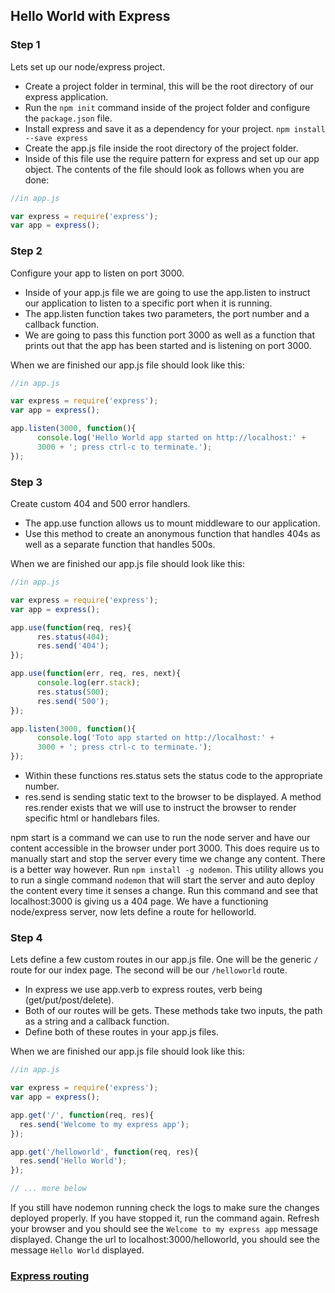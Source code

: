 ## Hello World with Express

### Step 1
Lets set up our node/express project.
* Create a project folder in terminal, this will be the root directory of our express application.
* Run the ``npm init`` command inside of the project folder and configure the ``package.json`` file.
* Install express and save it as a dependency for your project. ``npm install --save express``
* Create the app.js file inside the root directory of the project folder.
* Inside of this file use the require pattern for express and set up our app object. The contents of the file should look as follows when you are done:

```javascript
//in app.js

var express = require('express');
var app = express();
```
### Step 2
Configure your app to listen on port 3000.

* Inside of your app.js file we are going to use the app.listen to instruct our application to listen to a specific port when it is running.
* The app.listen function takes two parameters, the port number and a callback function.
* We are going to pass this function port 3000 as well as a function that prints out that the app has been started and is listening on port 3000.

When we are finished our app.js file should look like this:

```javascript
//in app.js

var express = require('express');
var app = express();

app.listen(3000, function(){
      console.log('Hello World app started on http://localhost:' +  
      3000 + '; press ctrl-c to terminate.');
});
```

### Step 3
Create custom 404 and 500 error handlers.

* The app.use function allows us to mount middleware to our application.
* Use this method to create an anonymous function that handles 404s as well as a separate function that handles 500s.  

When we are finished our app.js file should look like this:

```javascript
//in app.js

var express = require('express');
var app = express();

app.use(function(req, res){
      res.status(404);
      res.send('404');
});

app.use(function(err, req, res, next){
      console.log(err.stack);
      res.status(500);
      res.send('500');
});

app.listen(3000, function(){
      console.log('Toto app started on http://localhost:' +  
      3000 + '; press ctrl-c to terminate.');
});
```

* Within these functions res.status sets the status code to the appropriate number.
* res.send is sending static text to the browser to be displayed. A method res.render exists that we will use to instruct the browser to render specific html or handlebars files.

npm start is a command we can use to run the node server and have our content accessible in the browser under port 3000. This does require us to manually start and stop the server every time we change any content. There is a better way however. Run ``npm install -g nodemon``. This utility allows you to run a  single command ``nodemon`` that will start the server and auto deploy the content every time it senses a change. Run this command and see that localhost:3000 is giving us a 404 page. We have a functioning node/express server, now lets define a route for helloworld.

### Step 4
Lets define a few custom routes in our app.js file. One will be the generic ``/`` route for our index page. The second will be our ``/helloworld`` route.

* In express we use app.verb to express routes, verb being (get/put/post/delete).
* Both of our routes will be gets. These methods take two inputs, the path as a string and a callback function.
* Define both of these routes in your app.js files.

When we are finished our app.js file should look like this:

```javascript
//in app.js

var express = require('express');
var app = express();

app.get('/', function(req, res){
  res.send('Welcome to my express app');
});

app.get('/helloworld', function(req, res){
  res.send('Hello World');
});

// ... more below

```

If you still have nodemon running check the logs to make sure the changes deployed properly. If you have stopped it, run the command again. Refresh your browser and you should see the ``Welcome to my express app`` message displayed. Change the url to localhost:3000/helloworld, you should see the message ``Hello World`` displayed.


### [Express routing](../express/express-basics/routes.md)
